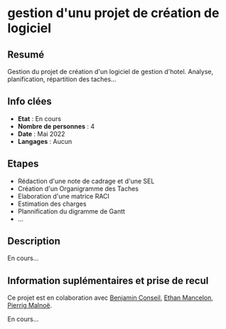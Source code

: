# gestion d'unu projet de création de logiciel

## Resumé

Gestion du projet de création d'un logiciel de gestion d'hotel.
Analyse, planification, répartition des taches...  

## Info clées

- **Etat** : En cours  
- **Nombre de personnes** : 4  
- **Date** : Mai 2022
- **Langages** : Aucun

## Etapes

- Rédaction d'une note de cadrage et d'une SEL
- Création d'un Organigramme des Taches
- Elaboration d'une matrice RACI
- Estimation des charges
- Plannification du digramme de Gantt
- ...

## Description

En cours...

## Information suplémentaires et prise de recul

Ce projet est en colaboration avec [Benjamin Conseil](https://github.com/conseil-benjamin), [Ethan Mancelon](https://github.com/EthanMancelon), [Pierrig Malnoë](https://github.com/VenomSE30).  

En cours...
